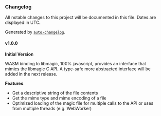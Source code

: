 ### Changelog

All notable changes to this project will be documented in this file. Dates are displayed in UTC.

Generated by [`auto-changelog`](https://github.com/CookPete/auto-changelog).

#### v1.0.0

**Initial Version**

WASM binding to libmagic, 100% javascript, provides an interface that mimics the libmagic C API. A type-safe more abstracted interface will be added in the next release.

**Features**

- Get a descriptive string of the file contents
- Get the mime type and mime encoding of a file
- Optimized loading of the magic file for multiple calls to the API or uses from multiple threads (e.g. WebWorker)

